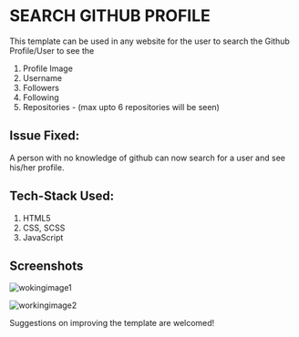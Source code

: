 # SEARCH GITHUB PROFILE
This template can be used in any website for the user to search the Github Profile/User to see the 
1. Profile Image
2. Username
3. Followers
4. Following
5. Repositories - (max upto 6 repositories will be seen)

## Issue Fixed:
A person with no knowledge of github can now search for a user and see his/her profile.

## Tech-Stack Used:
1. HTML5
2. CSS, SCSS
3. JavaScript

## Screenshots

![wokingimage1](https://user-images.githubusercontent.com/72140108/159041942-0af6145c-c86b-4da0-8f47-16241a39614a.png)

![workingimage2](https://user-images.githubusercontent.com/72140108/159042124-af81b173-e04e-40a8-b59b-b585dd3efc36.png)





Suggestions on improving the template are welcomed!
